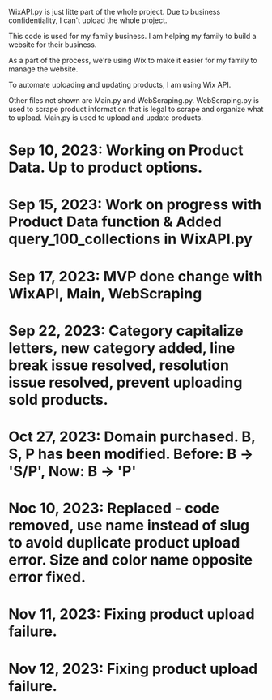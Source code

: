 WixAPI.py is just litte part of the whole project.
Due to business confidentiality, I can't upload the whole project.

This code is used for my family business.
I am helping my family to build a website for their business.

As a part of the process, we're using Wix to make it easier for my family to manage the website.

To automate uploading and updating products, I am using Wix API.

Other files not shown are Main.py and WebScraping.py.
WebScraping.py is used to scrape product information that is legal to scrape and organize what to upload.
Main.py is used to upload and update products.

# Sep 10, 2023: Working on Product Data. Up to product options.
# Sep 15, 2023: Work on progress with Product Data function & Added query_100_collections in WixAPI.py
# Sep 17, 2023: MVP done change with WixAPI, Main, WebScraping
# Sep 22, 2023: Category capitalize letters, new category added, line break issue resolved, resolution issue resolved, prevent uploading sold products.
# Oct 27, 2023: Domain purchased. B, S, P has been modified. Before: B -> 'S/P', Now: B -> 'P'
# Noc 10, 2023: Replaced - code removed, use name instead of slug to avoid duplicate product upload error. Size and color name opposite error fixed.
# Nov 11, 2023: Fixing product upload failure.
# Nov 12, 2023: Fixing product upload failure.
